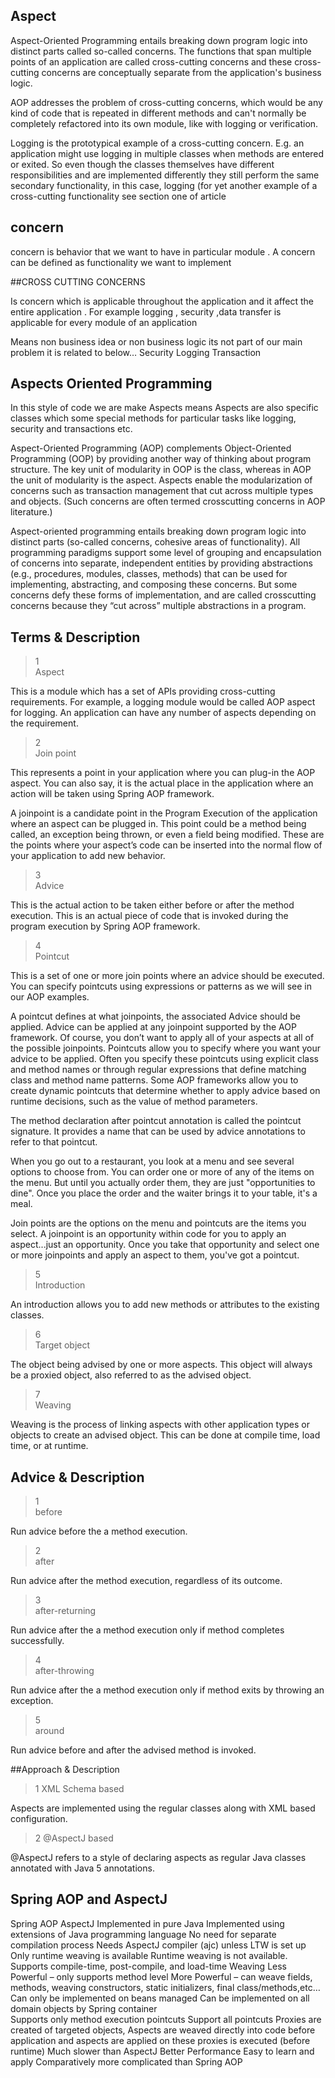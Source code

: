 ## Aspect
 Aspect-Oriented Programming entails breaking down program logic into distinct parts called so-called concerns. The functions that span multiple points of an application are called cross-cutting concerns and these cross-cutting concerns are conceptually separate from the application's business logic. 

AOP addresses the problem of cross-cutting concerns, which would be any kind of code that is repeated in different methods and can't normally be completely refactored into its own module, like with logging or verification.

Logging is the prototypical example of a cross-cutting concern. E.g. an application might use logging in multiple classes when methods are entered or exited. So even though the classes themselves have different responsibilities and are implemented differently they still perform the same secondary functionality, in this case, logging (for yet another example of a cross-cutting functionality see section one of article

## concern
concern is behavior that we want to have in particular module . A concern can be defined as functionality we want to implement

##CROSS CUTTING CONCERNS

Is concern which is applicable throughout the application and it affect the entire application .
For example logging , security ,data transfer is applicable for every module of an application

Means non business idea or non business logic its not part of our main problem it is related to below…
Security
Logging
Transaction

## Aspects Oriented Programming

In this style of code we are make Aspects means Aspects are also specific classes which some special methods for particular tasks like logging, security and transactions etc.

Aspect-Oriented Programming (AOP) complements Object-Oriented Programming (OOP) by providing another way of thinking about program structure. The key unit of modularity in OOP is the class, whereas in AOP the unit of modularity is the aspect. Aspects enable the modularization of concerns such as transaction management that cut across multiple types and objects. (Such concerns are often termed crosscutting concerns in AOP literature.)

Aspect-oriented programming entails breaking down program logic into distinct parts (so-called concerns, cohesive areas of functionality). All programming paradigms support some level of grouping and encapsulation of concerns into separate, independent entities by providing abstractions (e.g., procedures, modules, classes, methods) that can be used for implementing, abstracting, and composing these concerns. But some concerns defy these forms of implementation, and are called crosscutting concerns because they “cut across” multiple abstractions in a program.




## Terms & Description
>1	
Aspect

This is a module which has a set of APIs providing cross-cutting requirements. For example, a logging module would be called AOP aspect for logging. An application can have any number of aspects depending on the requirement.

>2	
Join point

This represents a point in your application where you can plug-in the AOP aspect. You can also say, it is the actual place in the application where an action will be taken using Spring AOP framework.

 A joinpoint is a candidate point in the Program Execution of the application where an aspect can be plugged in. This point could be a method being called, an exception being thrown, or even a field being modified. These are the points where your aspect’s code can be inserted into the normal flow of your application to add new behavior.
 
>3	
Advice

This is the actual action to be taken either before or after the method execution. This is an actual piece of code that is invoked during the program execution by Spring AOP framework.

>4	
Pointcut

This is a set of one or more join points where an advice should be executed. You can specify pointcuts using expressions or patterns as we will see in our AOP examples.

A pointcut defines at what joinpoints, the associated Advice should be applied. Advice can be applied at any joinpoint supported by the AOP framework. Of course, you don’t want to apply all of your aspects at all of the possible joinpoints. Pointcuts allow you to specify where you want your advice to be applied. Often you specify these pointcuts using explicit class and method names or through regular expressions that define matching class and method name patterns. Some AOP frameworks allow you to create dynamic pointcuts that determine whether to apply advice based on runtime decisions, such as the value of method parameters.


The method declaration after pointcut annotation is called the pointcut signature. It provides a name that can be used by advice annotations to refer to that pointcut.

When you go out to a restaurant, you look at a menu and see several options to choose from. You can order one or more of any of the items on the menu. But until you actually order them, they are just "opportunities to dine". Once you place the order and the waiter brings it to your table, it's a meal.

Join points are the options on the menu and pointcuts are the items you select. A joinpoint is an opportunity within code for you to apply an aspect...just an opportunity. Once you take that opportunity and select one or more joinpoints and apply an aspect to them, you've got a pointcut.



>5	
Introduction

An introduction allows you to add new methods or attributes to the existing classes.

>6	
Target object

The object being advised by one or more aspects. This object will always be a proxied object, also referred to as the advised object.

>7	
Weaving

Weaving is the process of linking aspects with other application types or objects to create an advised object. This can be done at compile time, load time, or at runtime.


## Advice & Description
>1	
before

Run advice before the a method execution.

>2	
after

Run advice after the method execution, regardless of its outcome.

>3	
after-returning

Run advice after the a method execution only if method completes successfully.

>4	
after-throwing

Run advice after the a method execution only if method exits by throwing an exception.

>5	
around

Run advice before and after the advised method is invoked.

##Approach & Description

>1	XML Schema based

Aspects are implemented using the regular classes along with XML based configuration.

>2	@AspectJ based

@AspectJ refers to a style of declaring aspects as regular Java classes annotated with Java 5 annotations.



## Spring AOP and AspectJ


Spring AOP	                                   AspectJ
Implemented in pure Java					Implemented using extensions of Java programming language
No need for separate compilation process	Needs AspectJ compiler (ajc) unless LTW is set up
Only runtime weaving is available			Runtime weaving is not available. Supports compile-time, 											post-compile, and load-time Weaving
Less Powerful – only supports method level  More Powerful – can weave fields, methods,
 weaving									 constructors, static initializers, final class/methods,etc…
Can only be implemented on beans managed	Can be implemented on all domain objects
 by Spring container	
Supports only method execution pointcuts	Support all pointcuts
Proxies are created of targeted objects,    Aspects are weaved directly into code before application
 and aspects are applied on these proxies    is executed (before runtime)
 Much slower than AspectJ					Better Performance
 Easy to learn and apply					Comparatively more complicated than Spring AOP
 